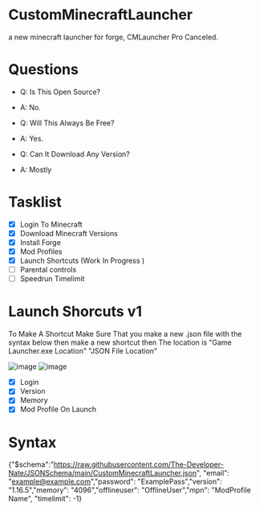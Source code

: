 # CustomMinecraftLauncher

a new minecraft launcher for forge, CMLauncher Pro Canceled.

# Questions

 - Q: Is This Open Source?
 - A: No.

 - Q: Will This Always Be Free?
 - A: Yes.

 - Q: Can It Download Any Version?
 - A: Mostly

# Tasklist

- [x] Login To Minecraft
- [x] Download Minecraft Versions
- [x] Install Forge
- [x] Mod Profiles
- [x] Launch Shortcuts (Work In Progress )
- [ ] Parental controls
- [ ] Speedrun Timelimit

# Launch Shorcuts v1

To Make A Shortcut Make Sure That you make a new .json file with the syntax below then make a new shortcut then The location is "Game Launcher.exe Location" "JSON File Location"


![image](https://user-images.githubusercontent.com/67196220/116825912-66cebe00-ab5f-11eb-8b1c-7fc96584f1b5.png)
![image](https://user-images.githubusercontent.com/67196220/116825997-de9ce880-ab5f-11eb-9e70-d47625dda087.png)


 - [x] Login
 - [x] Version
 - [x] Memory
 - [x] Mod Profile On Launch

# Syntax 
{"$schema":"https://raw.githubusercontent.com/The-Developer-Nate/JSONSchema/main/CustomMinecraftLauncher.json", "email": "example@example.com","password": "ExamplePass","version": "1.16.5","memory": "4096","offlineuser": "OfflineUser","mpn": "ModProfile Name", "timelimit": -1}
